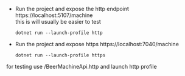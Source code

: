 - Run the project and expose the http endpoint
    https://localhost:5107/machine<br>
    this is will usually be easier to test
    ```
    dotnet run --launch-profile http
    ```
    




- Run the project and expose https
    https://localhost:7040/machine
    ```
    dotnet run --launch-profile https
    ```

for testing use /BeerMachineApi.http and launch http profile
